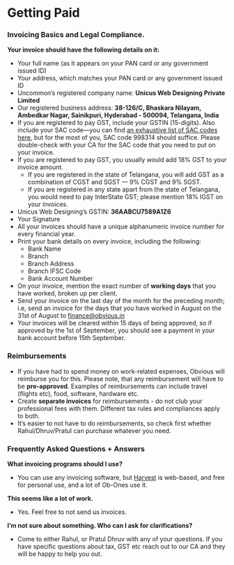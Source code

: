 # Getting Paid

### **Invoicing Basics and Legal Compliance.**

**Your invoice should have the following details on it:**

* Your full name \(as it appears on your PAN card or any government issued ID\)
* Your address, which matches your PAN card or any government issued ID
* Uncommon’s registered company name: **Unicus Web Designing Private Limited**
* Our registered business address: **38-126/C, Bhaskara Nilayam, Ambedkar Nagar, Sainikpuri, Hyderabad - 500094, Telangana, India**
* If you are registered to pay GST, include your GSTIN \(15-digits\). Also include your SAC code—you can find [an exhaustive list of SAC codes here](https://cleartax.in/s/sac-codes-gst-rates-for-services), but for the most of you, SAC code 998314 should suffice. Please double-check with your CA for the SAC code that you need to put on your invoice.
* If you are registered to pay GST, you usually would add 18% GST to your invoice amount. 
  * If you are registered in the state of Telangana, you will add GST as a combination of CGST and SGST — 9% CGST and 9% SGST.
  * If you are registered in any state apart from the state of Telangana, you would need to pay InterState GST; please mention 18% IGST on your invoices.
* Unicus Web Designing’s GSTIN: **36AABCU7589A1Z6**
* Your Signature
* All your invoices should have a unique alphanumeric invoice number for every financial year.
* Print your bank details on every invoice, including the following: 
  * Bank Name
  * Branch
  * Branch Address
  * Branch IFSC Code
  * Bank Account Number
* On your invoice, mention the exact number of **working days** that you have worked, broken up per client.
* Send your invoice on the last day of the month for the preceding month; i.e, send an invoice for the days that you have worked in August on the 31st of August to [finance@obvious.in](mailto:finance@obvious.in)
* Your invoices will be cleared within 15 days of being approved, so if approved by the 1st of September, you should see a payment in your bank account before 15th September.

### **Reimbursements**

* If you have had to spend money on work-related expenses, Obvious will reimburse you for this. Please note, that any reimbursement will have to be **pre-approved**. Examples of reimbursements can include travel \(flights etc\), food, software, hardware etc.
* Create **separate invoices** for reimbursements - do not club your professional fees with them. Different tax rules and compliances apply to both.
* It’s easier to not have to do reimbursements, so check first whether Rahul/Dhruv/Pratul can purchase whatever you need.

### **Frequently Asked Questions + Answers**

**What invoicing programs should I use?**

* You can use any invoicing software, but [Harvest](http://www.harvestapp.com/) is web-based, and free for personal use, and a lot of Ob-Ones use it.

**This seems like a lot of work.**

* Yes. Feel free to not send us invoices.

**I’m not sure about something. Who can I ask for clarifications?**

* Come to either Rahul, or Pratul Dhruv with any of your questions. If you have specific questions about tax, GST etc reach out to our CA and they will be happy to help you out.

